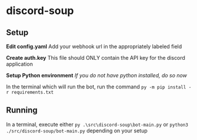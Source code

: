 # discord-soup

## Setup

**Edit config.yaml**
Add your webhook url in the appropriately labeled field

**Create auth.key**
This file should ONLY contain the API key for the discord application

**Setup Python environment**
*If you do not have python installed, do so now*

In the terminal which will run the bot, run the command
`py -m pip install -r requirements.txt`

## Running

In a terminal, execute either
`py .\src\discord-soup\bot-main.py`
or
`python3 ./src/discord-soup/bot-main.py`
depending on your setup